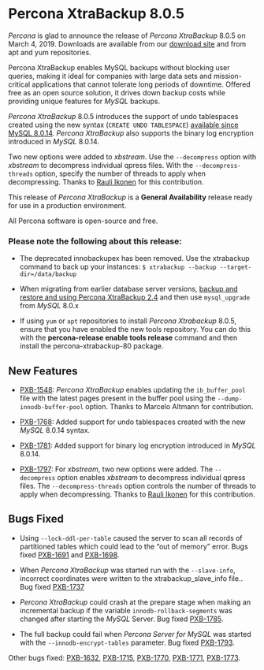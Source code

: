 # Percona XtraBackup 8.0.5

*Percona* is glad to announce the release of *Percona XtraBackup* 8.0.5 on March 4, 2019.
Downloads are available from our [download site](https://www.percona.com/downloads/Percona-XtraBackup-LATEST/) and
from apt and yum repositories.

Percona XtraBackup enables MySQL backups without blocking user queries, making
it ideal for companies with large data sets and mission-critical applications
that cannot tolerate long periods of downtime. Offered free as an open source
solution, it drives down backup costs while providing unique features for
*MySQL* backups.

*Percona XtraBackup* 8.0.5 introduces the support of undo tablespaces created using
the new syntax (`CREATE UNDO TABLESPACE`) [available since MySQL 8.0.14](https://dev.mysql.com/doc/refman/8.0/en/create-tablespace.html). *Percona XtraBackup*
also supports the binary log encryption introduced in *MySQL* 8.0.14.

Two new options were added to *xbstream*. Use the
`--decompress` option with *xbstream* to decompress individual qpress
files. With the `--decompress-threads` option, specify the
number of threads to apply when decompressing. Thanks to [Rauli Ikonen](https://github.com/rikonen) for this contribution.

This release of *Percona XtraBackup* is a **General Availability** release ready for use
in a production environment.

All Percona software is open-source and free.

### Please note the following about this release:


* The deprecated innobackupex has been removed. Use the xtrabackup command to
back up your instances: `$ xtrabackup --backup --target-dir=/data/backup`


* When migrating from earlier database server versions, [backup and restore and
using Percona XtraBackup 2.4](https://www.percona.com/doc/percona-xtrabackup/2.4/how-tos.html#recipes-for-xtrabackup)
and then use `mysql_upgrade` from *MySQL* 8.0.x


* If using `yum` or `apt` repositories to install *Percona Xtrabackup* 8.0.5, ensure
that you have enabled the new tools repository. You can do this with the
**percona-release enable tools release** command and then install the
percona-xtrabackup-80 package.

## New Features


* [PXB-1548](https://jira.percona.com/browse/PXB-1548): *Percona XtraBackup* enables updating the `ib_buffer_pool` file
with the latest pages present in the buffer pool using the
`--dump-innodb-buffer-pool` option. Thanks to Marcelo Altmann for
contribution.


* [PXB-1768](https://jira.percona.com/browse/PXB-1768): Added support for undo tablespaces created with the new
*MySQL* 8.0.14 syntax.


* [PXB-1781](https://jira.percona.com/browse/PXB-1781): Added support for binary log encryption introduced
in *MySQL* 8.0.14.


* [PXB-1797](https://jira.percona.com/browse/PXB-1797): For *xbstream*, two new options were added. The
`--decompress` option enables *xbstream* to decompress
individual qpress files. The `--decompress-threads` option
controls the number of threads to apply when decompressing. Thanks to
[Rauli Ikonen](https://github.com/rikonen) for this contribution.

## Bugs Fixed


* Using `--lock-ddl-per-table` caused the server to scan all records of
partitioned tables which could lead to the “out of memory” error. Bugs fixed
[PXB-1691](https://jira.percona.com/browse/PXB-1691) and [PXB-1698](https://jira.percona.com/browse/PXB-1698).


* When *Percona XtraBackup* was started run with the `--slave-info`, incorrect
coordinates were written to the xtrabackup_slave_info file.. Bug fixed [PXB-1737](https://jira.percona.com/browse/PXB-1737)


* *Percona XtraBackup* could crash at the prepare stage when making an
incremental backup if the variable `innodb-rollback-segments` was
changed after starting the *MySQL* Server. Bug fixed
[PXB-1785](https://jira.percona.com/browse/PXB-1785).


* The full backup could fail when *Percona Server for MySQL* was started with the `--innodb-encrypt-tables`
parameter. Bug fixed [PXB-1793](https://jira.percona.com/browse/PXB-1793).

Other bugs fixed:
[PXB-1632](https://jira.percona.com/browse/PXB-1632),
[PXB-1715](https://jira.percona.com/browse/PXB-1715),
[PXB-1770](https://jira.percona.com/browse/PXB-1770),
[PXB-1771](https://jira.percona.com/browse/PXB-1771),
[PXB-1773](https://jira.percona.com/browse/PXB-1773).
